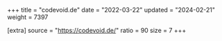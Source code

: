 +++
title = "codevoid.de"
date = "2022-03-22"
updated = "2024-02-21"
weight = 7397

[extra]
source = "https://codevoid.de/"
ratio = 90
size = 7
+++
